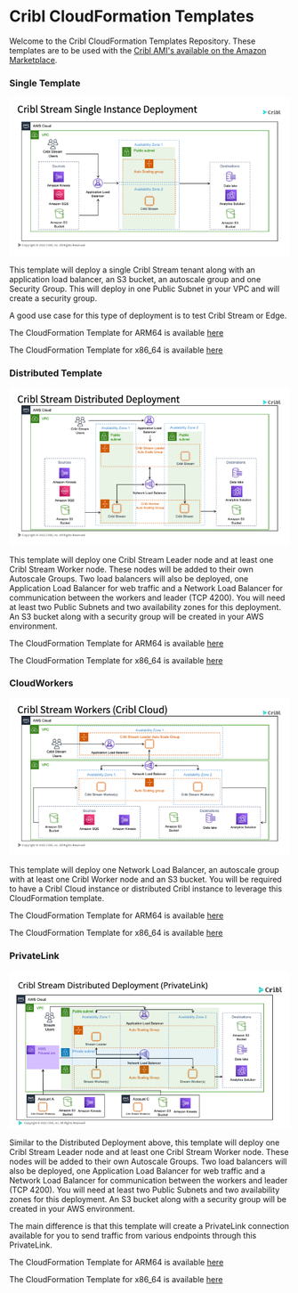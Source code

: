 # Cribl CloudFormation Templates

Welcome to the Cribl CloudFormation Templates Repository. These templates are to be used with the [Cribl AMI's available on the Amazon Marketplace](https://aws.amazon.com/marketplace/search/results?prevFilters=%7B%22productId%22%3A%22prod-y3sx4ombltb5u%22%7D&searchTerms=cribl&CREATOR=57d65874-00f7-4c7f-9d3a-2d6d59e183f0&PRICING_MODEL=FREE&FULFILLMENT_OPTION_TYPE=AMAZON_MACHINE_IMAGE&filters=CREATOR%2CPRICING_MODEL%2CFULFILLMENT_OPTION_TYPE).


### Single Template
![Single Deployment Architecture](templates/single/diagram/arch-diagram.png)

This template will deploy a single Cribl Stream tenant along with an application load balancer, an S3 bucket, an autoscale group and one Security Group. This will deploy in one Public Subnet in your VPC and will create a security group. 

A good use case for this type of deployment is to test Cribl Stream or Edge.

The CloudFormation Template for ARM64 is available [here](templates/single/template/free_arm64_template.yaml)

The CloudFormation Template for x86_64 is available [here](templates/single/template/free_x86_64_template.yaml)

### Distributed Template
![Distributed](templates/distributed/diagram/arch-diagram.png)

This template will deploy one Cribl Stream Leader node and at least one Cribl Stream Worker node. These nodes will be added to their own Autoscale Groups. Two load balancers will also be deployed, one Application Load Balancer for web traffic and a Network Load Balancer for communication between the workers and leader (TCP 4200). You will need at least two Public Subnets and two availability zones for this deployment. An S3 bucket along with a security group will be created in your AWS environment. 

The CloudFormation Template for ARM64 is available [here](templates/distributed/template/free_arm64_template.yaml)

The CloudFormation Template for x86_64 is available [here](templates/distributed/template/free_x86_64_template.yaml)

### CloudWorkers
![CloudWorkers](templates/cloudworkers/diagram/arch-diagram.png)

This template will deploy one Network Load Balancer, an autoscale group with at least one Cribl Worker node and an S3 bucket. You will be required to have a Cribl Cloud instance or distributed Cribl instance to leverage this CloudFormation template. 

The CloudFormation Template for ARM64 is available [here](templates/cloudworkers/template/free_arm64_template.yaml)

The CloudFormation Template for x86_64 is available [here](templates/cloudworkers/template/free_x86_64_template.yaml)

### PrivateLink
![PrivateLink](templates/privatelink/diagram/arch-diagram.png)

Similar to the Distributed Deployment above, this template will deploy one Cribl Stream Leader node and at least one Cribl Stream Worker node. These nodes will be added to their own Autoscale Groups. Two load balancers will also be deployed, one Application Load Balancer for web traffic and a Network Load Balancer for communication between the workers and leader (TCP 4200). You will need at least two Public Subnets and two availability zones for this deployment. An S3 bucket along with a security group will be created in your AWS environment. 

The main difference is that this template will create a PrivateLink connection available for you to send traffic from various endpoints through this PrivateLink. 

The CloudFormation Template for ARM64 is available [here](templates/privatelink/template/free_arm64_template.yaml)

The CloudFormation Template for x86_64 is available [here](templates/privatelink/template/free_x86_64_template.yaml)